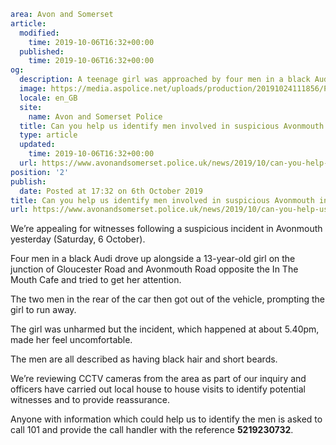 ```yaml
area: Avon and Somerset
article:
  modified:
    time: 2019-10-06T16:32+00:00
  published:
    time: 2019-10-06T16:32+00:00
og:
  description: A teenage girl was approached by four men in a black Audi car, prompting her to run away&#8230;
  image: https://media.aspolice.net/uploads/production/20191024111856/Police-appeal-bike.jpg
  locale: en_GB
  site:
    name: Avon and Somerset Police
  title: Can you help us identify men involved in suspicious Avonmouth incident? | Avon and Somerset Police
  type: article
  updated:
    time: 2019-10-06T16:32+00:00
  url: https://www.avonandsomerset.police.uk/news/2019/10/can-you-help-us-identify-men-involved-in-suspicious-avonmouth-incident/
position: '2'
publish:
  date: Posted at 17:32 on 6th October 2019
title: Can you help us identify men involved in suspicious Avonmouth incident? | Avon and Somerset Police
url: https://www.avonandsomerset.police.uk/news/2019/10/can-you-help-us-identify-men-involved-in-suspicious-avonmouth-incident/
```

We’re appealing for witnesses following a suspicious incident in Avonmouth yesterday (Saturday, 6 October).

Four men in a black Audi drove up alongside a 13-year-old girl on the junction of Gloucester Road and Avonmouth Road opposite the In The Mouth Cafe and tried to get her attention.

The two men in the rear of the car then got out of the vehicle, prompting the girl to run away.

The girl was unharmed but the incident, which happened at about 5.40pm, made her feel uncomfortable.

The men are all described as having black hair and short beards.

We’re reviewing CCTV cameras from the area as part of our inquiry and officers have carried out local house to house visits to identify potential witnesses and to provide reassurance.

Anyone with information which could help us to identify the men is asked to call 101 and provide the call handler with the reference **5219230732**.

